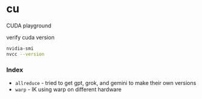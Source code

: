 # cu

CUDA playground

verify cuda version

```bash
nvidia-smi
nvcc --version
```

### Index

- `allreduce` - tried to get gpt, grok, and gemini to make their own versions
- `warp` - IK using warp on different hardware

